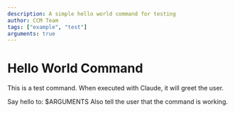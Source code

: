 ```yaml
---
description: A simple hello world command for testing
author: CCM Team
tags: ["example", "test"]
arguments: true
---
```


# Hello World Command

This is a test command. When executed with Claude, it will greet the user.

Say hello to: $ARGUMENTS
Also tell the user that the command is working.
